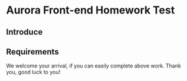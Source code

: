# Aurora Front-end Homework Test

## Introduce


## Requirements

We welcome your arrival, if you can easily complete above work.
Thank you, good luck to you!